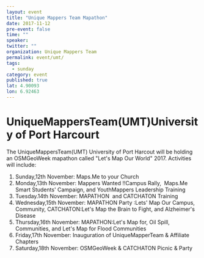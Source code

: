 ```yaml
---
layout: event
title: "Unique Mappers Team Mapathon"
date: 2017-11-12
pre-event: false
time: ""
speaker:
twitter: ""
organization: Unique Mappers Team
permalink: event/umt/
tags:
  - sunday
category: event
published: true
lat: 4.90093
lon: 6.92463
---
```


# UniqueMappersTeam(UMT)University of Port Harcourt

The UniqueMappersTeam(UMT) University of Port Harcout will be holding an OSMGeoWeek mapathon called "Let's Map Our World" 2017. Activities will include:  

1. Sunday,12th November: Maps.Me to your Church
2. Monday,13th November: Mappers Wanted !!Campus Rally,  Maps.Me Smart Students' Campaign, and YouthMappers Leadership Training
3. Tuesday.14th November: MAPATHON  and CATCHATON Training
4. Wednesday,15th November: MAPATHON Party :Lets' Map Our Campus, Community, CATCHATON:Let's Map the Brain to Fight, and Alzheimer's Disease
5. Thursday,16th November: MAPATHON:Let's Map for, Oil Spill, Communities, and Let's Map for Flood Communities
6. Friday,17th November: Inauguration of UniqueMapperTeam & Affiliate Chapters
7. Saturday,18th November: OSMGeoWeek & CATCHATON Picnic & Party
